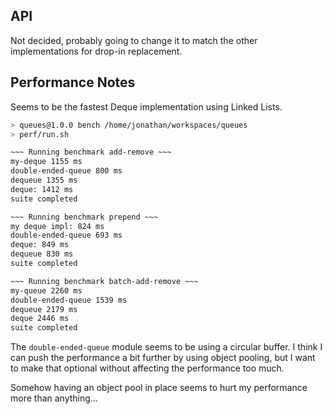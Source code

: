 ## API
Not decided, probably going to change it to match the other implementations
for drop-in replacement.

## Performance Notes
Seems to be the fastest Deque implementation using Linked Lists.

```bash
> queues@1.0.0 bench /home/jonathan/workspaces/queues
> perf/run.sh

~~~ Running benchmark add-remove ~~~
my-deque 1155 ms
double-ended-queue 800 ms
dequeue 1355 ms
deque: 1412 ms
suite completed

~~~ Running benchmark prepend ~~~
my deque impl: 824 ms
double-ended-queue 693 ms
deque: 849 ms
dequeue 830 ms
suite completed

~~~ Running benchmark batch-add-remove ~~~
my-queue 2260 ms
double-ended-queue 1539 ms
dequeue 2179 ms
deque 2446 ms
suite completed
```

The `double-ended-queue` module seems to be using a circular buffer. I think
I can push the performance a bit further by using object pooling, but I want
to make that optional without affecting the performance too much.

Somehow having an object pool in place seems to hurt my performance more than
anything...
